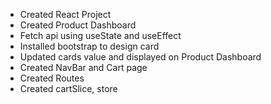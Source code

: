 - Created React Project
- Created Product Dashboard
- Fetch api using useState and useEffect
- Installed bootstrap to design card 
- Updated cards value and displayed on Product Dashboard
- Created NavBar and Cart page
- Created Routes
- Created cartSlice, store